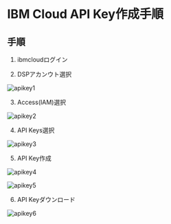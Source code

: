 # IBM Cloud API Key作成手順

##  手順

1.  ibmcloudログイン

2.  DSPアカンウト選択

![apikey1](./image/apikey1.png)

3.  Access(IAM)選択

![apikey2](./image/apikey2.png)

4.  API Keys選択

![apikey3](./image/apikey3.png)

5.  API Key作成

![apikey4](./image/apikey4.png)

![apikey5](./image/apikey5.png)

6.  API Keyダウンロード

![apikey6](./image/apikey6.png)
